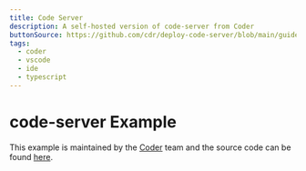 ```yaml
---
title: Code Server
description: A self-hosted version of code-server from Coder
buttonSource: https://github.com/cdr/deploy-code-server/blob/main/guides/railway.md
tags:
  - coder
  - vscode
  - ide
  - typescript
---
```


# code-server Example

This example is maintained by the [Coder](https://coder.com/) team and the source code can be found [here](https://github.com/cdr/code-server).
